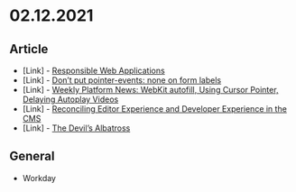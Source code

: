 # 02.12.2021

## Article

- \[Link\] - [Responsible Web Applications](https://css-tricks.com/responsible-web-applications/)
- \[Link\] - [Don’t put pointer-events: none on form labels](https://css-tricks.com/dont-put-pointer-events-none-on-form-labels/)
- \[Link\] - [Weekly Platform News: WebKit autofill, Using Cursor Pointer, Delaying Autoplay Videos](https://css-tricks.com/weekly-platform-news-webkit-autofill-using-cursor-pointer-delaying-autoplay-videos/)
- \[Link\] - [Reconciling Editor Experience and Developer Experience in the CMS](https://css-tricks.com/reconciling-editor-experience-and-developer-experience-in-the-cms/)
- \[Link\] - [The Devil’s Albatross](https://css-tricks.com/the-devils-albatross/)

## General

- Workday
